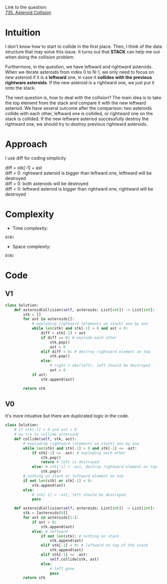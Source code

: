 
Link to the question:</br>
[735. Asteroid Collision](https://leetcode.com/problems/asteroid-collision/description/)

# Intuition
<!-- Describe your first thoughts on how to solve this problem. -->
I don't know how to start to collide in the first place. Then, I think of the data structure that may solve this issue. It turns out that **STACK** can help me out when doing the collision problem.

Furthermore, in the question, we have leftward and rightward asteroids. When we iterate asteroids from index 0 to N-1, we only need to focus on new asteroid if it is a **leftward** one, in case it **collides with the previous rightware asteroids**. If the new asteroid is a rightward one, we just put it onto the stack.

The next question is, how to deal with the collision? The main idea is to take the top element from the stack and compare it with the new leftward asteriod. We have several outcome after the comparison: two asteroids collide with each other, leftward one is collided, or rightward one on the stack is collided. If the new leftware asteriod successfully destroy the rightward one, we should try to destroy previous rightward asteroids.

# Approach
<!-- Describe your approach to solving the problem. -->
I use diff for coding simplicity

diff = stk[-1] + ast</br>
diff > 0: rightward asteroid is bigger than leftward one, lefttward will be destroyed</br>
diff = 0: both asteroids will be destroyed</br>
diff < 0: leftward asteroid is bigger than rightward one, rightward will be destroyed</br>

# Complexity
- Time complexity:
<!-- Add your time complexity here, e.g. $$O(n)$$ -->
    O(N)
- Space complexity:
<!-- Add your space complexity here, e.g. $$O(n)$$ -->
    O(N)
# Code
## V1
```python
class Solution:
    def asteroidCollision(self, asteroids: List[int]) -> List[int]:
        stk = []
        for ast in asteroids[]:
            # exploding rightward (elements on stack) one by one
            while len(stk) and stk[-1] > 0 and ast < 0:
                diff = stk[-1] + ast
                if diff == 0: # explode each other
                    stk.pop()
                    ast = 0
                elif diff < 0: # destroy rightward element on top
                    stk.pop()
                else:
                    # right > abs(left), left should be destroyed
                    ast = 0
            if ast:
                stk.append(ast)

        return stk
```

## V0
It's more intuative but there are duplicated logic in the code.
```python
class Solution:
    # if stk[-1] > 0 and ast < 0
    # we try to collide asteroids
    def collide(self, stk, ast): 
        # exploding rightward (elements on stack) one by one
        while len(stk) and stk[-1] > 0 and stk[-1] <= -ast:
            if stk[-1] == -ast: # exploding each other
                stk.pop()
                return # left is destroyed
            else: # stk[-1] < -ast, destroy rightward element on top
                stk.pop()
        # nothing on stack or leftward element on top
        if not len(stk) or stk[-1] < 0:
            stk.append(ast)
        else:
            # stk[-1] > -ast, left should be destroyed
            pass

    def asteroidCollision(self, asteroids: List[int]) -> List[int]:
        stk = [asteroids[0]]
        for ast in asteroids[1:]:
            if ast > 0:
                stk.append(ast)
            else: # leftward
                if not len(stk): # nothing on stack
                    stk.append(ast)
                elif stk[-1] < 0: # leftward on top of the stack
                    stk.append(ast)
                elif stk[-1] <= -ast:
                    self.collide(stk, ast)
                else:
                    # left gone
                    pass
        return stk
```